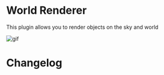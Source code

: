 # World Renderer
This plugin allows you to render objects on the sky and world

![gif](https://i.imgur.com/H9lEztq.png)

# Changelog
